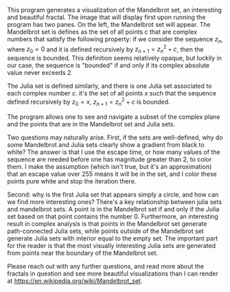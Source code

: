 This program generates a visualization of the Mandelbrot set, an interesting and beautiful fractal. The image that will display first upon running the program has two panes. On the left, the Mandelbrot set will appear. The Mandelbrot set is defines as the set of all points c that are complex numbers that satisfy the following property: if we consider the sequence $z_n$, where $z_0=0$ and it is defined recursively by $z_{n+1}=z_n^2+c$, then the sequence is bounded. This definition seems relatively opaque, but luckily in our case, the sequence is "bounded" if and only if its complex absolute value never exceeds 2. 

The Julia set is defined similarly, and there is one Julia set associated to each complex number $c$. it's the set of all points $x$ such that the sequence defined recursively by $z_0=x$, $z_{n+1}=z_n^2+c$ is bounded. 

The program allows one to see and navigate a subset of the complex plane and the points that are in the Mandelbrot set and Julia sets. 

Two questions may naturally arise. First, if the sets are well-defined, why do some Mandelbrot and Julia sets clearly show a gradient from black to white? The answer is that I use the escape time, or how many values of the sequence are needed before one has magnitude greater than 2, to color them. I make the assumption (which isn't true, but it's an approximation) that an escape value over 255 means it will be in the set, and I color these points pure white and stop the iteration there. 

Second: why is the first Julia set that appears simply a circle, and how can we find more interesting ones? There's a key relationship between julia sets and mandelbrot sets. A point is in the Mandelbrot set if and only if the Julia set based on that point contains the number 0. Furthermore, an interesting result in complex analysis is that points in the Mandelbrot set generate path-connected Julia sets, while points outside of the Mandelbrot set generate Julia sets with interior equal to the empty set. The important part for the reader is that the most visually interesting Julia sets are generated from points near the boundary of the Mandelbrot set.

Please reach out with any further questions, and read more about the fractals in question and see more beautiful visualizations than I can render at https://en.wikipedia.org/wiki/Mandelbrot_set. 
